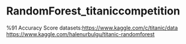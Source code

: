# RandomForest_titaniccompetition
%91 Accuracy Score
datasets:https://www.kaggle.com/c/titanic/data
https://www.kaggle.com/halenurbulgu/titanic-randomforest
